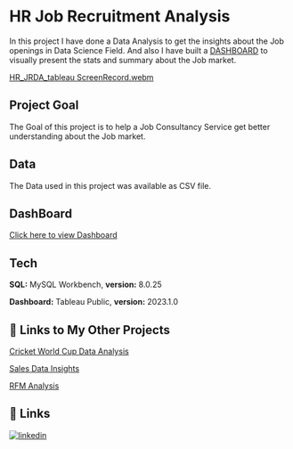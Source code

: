 
# HR Job Recruitment Analysis 

In this project I have done a  Data Analysis to get the insights about the Job openings in Data Science Field. And also I have built a [DASHBOARD](https://public.tableau.com/views/HRJobRecruitment/HomePage?:language=en-US&publish=yes&:display_count=n&:origin=viz_share_link) to visually present the stats and summary about the Job market.

[HR_JRDA_tableau ScreenRecord.webm](https://user-images.githubusercontent.com/79357446/230708180-8ed939f1-a18e-4870-993a-c95e2eaae134.webm)



## Project Goal

The Goal of this project is to help a Job Consultancy Service get better understanding about the Job market.
## Data


The Data used in this project was available as CSV file.
## DashBoard

[Click here to view Dashboard](https://public.tableau.com/views/HRJobRecruitment/HomePage?:language=en-US&publish=yes&:display_count=n&:origin=viz_share_link)
## Tech 
**SQL:** MySQL Workbench,
**version:** 8.0.25

**Dashboard:** Tableau Public,
**version:** 2023.1.0
    
## 🔗 Links to My Other Projects

[Cricket World Cup Data Analysis](https://github.com/AbishuaPaulSam/Cricket-World-Cup-Data-Analysis)

[Sales Data Insights](https://github.com/AbishuaPaulSam/Sales-Data-Insights)

[RFM Analysis](https://github.com/AbishuaPaulSam/RFM-Analysis)
## 🔗 Links

[![linkedin](https://img.shields.io/badge/linkedin-0A66C2?style=for-the-badge&logo=linkedin&logoColor=white)](https://www.linkedin.com/in/abishua-paul-sam-38480a161/)
